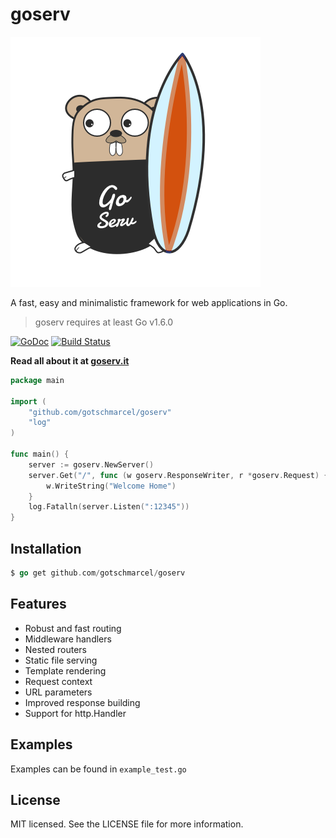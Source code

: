 # goserv

![GoServ](logo/Goserv_Logo_400.png)

A fast, easy and minimalistic framework for
web applications in Go.

> goserv requires at least Go v1.6.0

[![GoDoc](https://godoc.org/github.com/gotschmarcel/goserv?status.svg)](https://godoc.org/github.com/gotschmarcel/goserv)
[![Build Status](https://travis-ci.org/gotschmarcel/goserv.svg?branch=dev)](https://travis-ci.org/gotschmarcel/goserv)

**Read all about it at [goserv.it](https://goserv.it)**

```go
package main

import (
	"github.com/gotschmarcel/goserv"
	"log"
)

func main() {
	server := goserv.NewServer()
	server.Get("/", func (w goserv.ResponseWriter, r *goserv.Request) {
		w.WriteString("Welcome Home")
	}
	log.Fatalln(server.Listen(":12345"))
}
```

## Installation

```go
$ go get github.com/gotschmarcel/goserv
```

## Features

- Robust and fast routing
- Middleware handlers
- Nested routers
- Static file serving
- Template rendering
- Request context
- URL parameters
- Improved response building
- Support for http.Handler

## Examples

Examples can be found in `example_test.go`

## License

MIT licensed. See the LICENSE file for more information.
